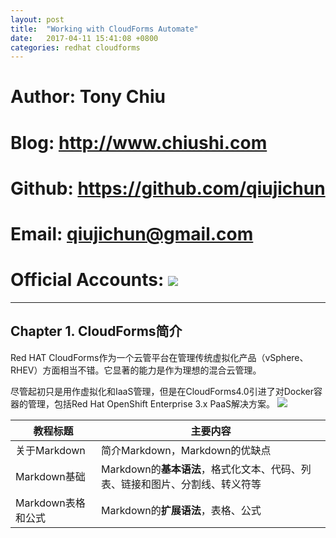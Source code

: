 ```yaml
---
layout: post
title:  "Working with CloudForms Automate"
date:   2017-04-11 15:41:08 +0800
categories: redhat cloudforms
---
```


# Author: Tony Chiu
# Blog: http://www.chiushi.com
# Github: https://github.com/qiujichun
# Email: qiujichun@gmail.com
# Official Accounts: ![](http://i.imgur.com/d4Uh1kD.jpg)

----------

## Chapter 1. CloudForms简介 ##
Red HAT CloudForms作为一个云管平台在管理传统虚拟化产品（vSphere、RHEV）方面相当不错。它显著的能力是作为理想的混合云管理。

尽管起初只是用作虚拟化和IaaS管理，但是在CloudForms4.0引进了对Docker容器的管理，包括Red Hat OpenShift Enterprise 3.x PaaS解决方案。
![](http://i.imgur.com/a5UdUni.png)


教程标题| 主要内容
-------|----------
关于Markdown | 简介Markdown，Markdown的优缺点
Markdown基础 | Markdown的**基本语法**，格式化文本、代码、列表、链接和图片、分割线、转义符等
Markdown表格和公式 | Markdown的**扩展语法**，表格、公式